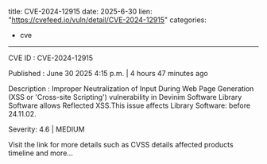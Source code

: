  
title: CVE-2024-12915
date: 2025-6-30
lien: "https://cvefeed.io/vuln/detail/CVE-2024-12915"
categories:
  - cve
---

CVE ID : CVE-2024-12915

Published :  June 30
2025
4:15 p.m. | 4 hours
47 minutes ago

Description : Improper Neutralization of Input During Web Page Generation (XSS or 'Cross-site Scripting') vulnerability in Devinim Software Library Software allows Reflected XSS.This issue affects Library Software: before 24.11.02.

Severity: 4.6 | MEDIUM

Visit the link for more details
such as CVSS details
affected products
timeline
and more...
